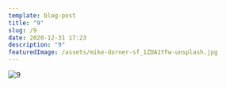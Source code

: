 ```yaml
---
template: blog-post
title: "9"
slug: /9
date: 2020-12-31 17:23
description: "9"
featuredImage: /assets/mike-dorner-sf_1ZDA1YFw-unsplash.jpg
---
```



![9](/assets/avery-klein-c_drtsnboqa-unsplash.jpg)